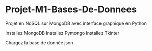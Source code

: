 # Projet-M1-Bases-De-Donnees
Projet en NoSQL sur MongoDB avec interface graphique en Python

Installez MongoDB
Installez Pymongo
Installez Tkinter

Chargez la base de donnée json 

